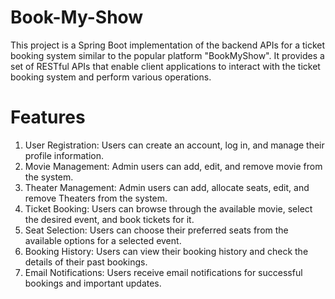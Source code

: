 # Book-My-Show
This project is a Spring Boot implementation of the backend APIs for a ticket booking system similar to the popular platform "BookMyShow". It provides a set of RESTful APIs that enable client applications to interact with the ticket booking system and perform various operations.
# Features
1. User Registration: Users can create an account, log in, and manage their profile information.
2. Movie Management: Admin users can add, edit, and remove movie from the system.
3. Theater Management: Admin users can add, allocate seats, edit, and remove Theaters from the system.
4. Ticket Booking: Users can browse through the available movie, select the desired event, and book tickets for it.
5. Seat Selection: Users can choose their preferred seats from the available options for a selected event.
6. Booking History: Users can view their booking history and check the details of their past bookings.
7. Email Notifications: Users receive email notifications for successful bookings and important updates.
